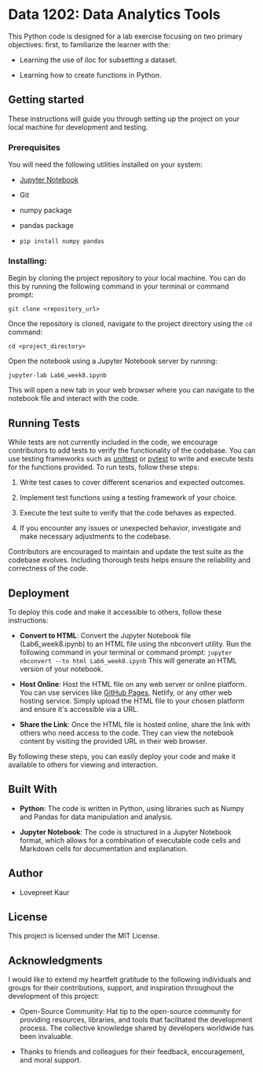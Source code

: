 # Data 1202: Data Analytics Tools

This Python code is designed for a lab exercise focusing on two primary objectives: first, to familiarize the learner with the:

-   Learning the use of iloc for subsetting a dataset.
    
-   Learning how to create functions in Python.
    

## Getting started

These instructions will guide you through setting up the project on your local machine for development and testing.

### Prerequisites

You will need the following utilities installed on your system:

-   [Jupyter Notebook](https://jupyter.org/)
    
-   Git
-   numpy package
-   pandas package
-   `pip install numpy pandas`

### Installing:

Begin by cloning the project repository to your local machine. You can do this by running the following command in your terminal or command prompt:

`git clone <repository_url>`

Once the repository is cloned, navigate to the project directory using the `cd` command:

`cd <project_directory>`

Open the notebook using a Jupyter Notebook server by running:

`jupyter-lab Lab6_week8.ipynb`

This will open a new tab in your web browser where you can navigate to the notebook file and interact with the code.

## Running Tests

While tests are not currently included in the code, we encourage contributors to add tests to verify the functionality of the codebase. You can use testing frameworks such as [unittest](https://docs.python.org/3/library/unittest.html) or [pytest](https://docs.pytest.org/en/8.0.x/) to write and execute tests for the functions provided. To run tests, follow these steps:

1. Write test cases to cover different scenarios and expected outcomes.

2. Implement test functions using a testing framework of your choice.

3. Execute the test suite to verify that the code behaves as expected.

4. If you encounter any issues or unexpected behavior, investigate and make necessary adjustments to the codebase.

Contributors are encouraged to maintain and update the test suite as the codebase evolves. Including thorough tests helps ensure the reliability and correctness of the code.

## Deployment

To deploy this code and make it accessible to others, follow these instructions:

- **Convert to HTML**: Convert the Jupyter Notebook file (Lab6_week8.ipynb) to an HTML file using the nbconvert utility. Run the following command in your terminal or command prompt:
`jupyter nbconvert --to html Lab6_week8.ipynb`
This will generate an HTML version of your notebook.

- **Host Online**: Host the HTML file on any web server or online platform. You can use services like [GitHub Pages](https://pages.github.com/), Netlify, or any other web hosting service. Simply upload the HTML file to your chosen platform and ensure it's accessible via a URL.

- **Share the Link**: Once the HTML file is hosted online, share the link with others who need access to the code. They can view the notebook content by visiting the provided URL in their web browser.

By following these steps, you can easily deploy your code and make it available to others for viewing and interaction.

## Built With

-   **Python**: The code is written in Python, using libraries such as Numpy and Pandas for data manipulation and analysis.
    
-   **Jupyter Notebook**: The code is structured in a Jupyter Notebook format, which allows for a combination of executable code cells and Markdown cells for documentation and explanation.
## Author

-   Lovepreet Kaur
## License

This project is licensed under the MIT License.

## Acknowledgments
I would like to extend my heartfelt gratitude to the following individuals and groups for their contributions, support, and inspiration throughout the development of this project:
-   Open-Source Community: Hat tip to the open-source community for providing resources, libraries, and tools that facilitated the development process. The collective knowledge shared by developers worldwide has been invaluable.

-   Thanks to friends and colleagues for their feedback, encouragement, and moral support.
